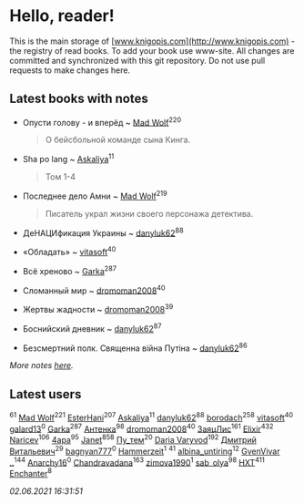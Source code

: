 # Hello, reader!
This is the main storage of [www.knigopis.com](http://www.knigopis.com) - the registry of read books.
To add your book use www-site. All changes are committed and synchronized with this git repository.
Do not use pull requests to make changes here.


## Latest books with notes
* Опусти голову - и вперёд ~ [Mad Wolf](users/947/94738840-vkontakte)<sup>220</sup>
    > О бейсбольной команде сына Кинга.

* Sha po lang ~ [Askaliya](users/326/326783541-vkontakte)<sup>11</sup>
    > Том 1-4

* Последнее дело Амни ~ [Mad Wolf](users/947/94738840-vkontakte)<sup>219</sup>
    > Писатель украл жизни своего персонажа детектива.

* ДеНАЦИфикация Украины ~ [danyluk62](users/374/374149854-vkontakte)<sup>88</sup>

* «Обладать» ~ [vitasoft](users/474/47446642-vkontakte)<sup>40</sup>

* Всё хреново ~ [Garka](users/115/115753719718250012620-google)<sup>287</sup>

* Сломанный мир ~ [dromoman2008](users/444/44461886-yandex)<sup>40</sup>

* Жертвы жадности ~ [dromoman2008](users/444/44461886-yandex)<sup>39</sup>

* Боснийский дневник ~ [danyluk62](users/374/374149854-vkontakte)<sup>87</sup>

* Безсмертний полк. Священна вiйна Путiна ~ [danyluk62](users/374/374149854-vkontakte)<sup>86</sup>


_More notes [here](latest_books_with_notes.md)._


## Latest users
[](users/248/248300842-vkontakte)<sup>61</sup> 
[Mad Wolf](users/947/94738840-vkontakte)<sup>221</sup> 
[EsterHani](users/305/30558181-vkontakte)<sup>207</sup> 
[Askaliya](users/326/326783541-vkontakte)<sup>11</sup> 
[danyluk62](users/374/374149854-vkontakte)<sup>88</sup> 
[borodach](users/157/15706320-vkontakte)<sup>258</sup> 
[vitasoft](users/474/47446642-vkontakte)<sup>40</sup> 
[galard13](users/137/1372460683-yandex)<sup>0</sup> 
[Garka](users/115/115753719718250012620-google)<sup>287</sup> 
[Антенка](users/118/118158645037334943900-google)<sup>98</sup> 
[dromoman2008](users/444/44461886-yandex)<sup>40</sup> 
[ЗаяцЛис](users/112/112388384595246311466-google)<sup>161</sup> 
[Elixir](users/115/115826717712507836033-google)<sup>432</sup> 
[Naricev](users/107/107090515204537133928-google)<sup>106</sup> 
[4apa](users/117/117392596378069249667-google)<sup>95</sup> 
[Janet](users/108/108113656204404967440-google)<sup>858</sup> 
[Пу_тем](users/344/3448154788585127-facebook)<sup>20</sup> 
[Daria Varyvod](users/829/829893410524253-facebook)<sup>192</sup> 
[Дмитрий Витальевич](users/116/116650782618177766821-googleplus)<sup>29</sup> 
[bagnyan777](users/275/2756136091613116923-mailru)<sup>0</sup> 
[Hammerzeit](users/103/103389838241993724492-google)<sup>1</sup> 
[](users/153/1537586159620888-facebook)<sup>41</sup> 
[albina_untiring](users/257/2579695-vkontakte)<sup>12</sup> 
[GvenVivar ..](users/158/158266434925901-facebook)<sup>144</sup> 
[Anarchy16](users/103/103241427589325528077-google)<sup>0</sup> 
[Chandravadana](users/105/105866022348292919948-google)<sup>163</sup> 
[zimova1990](users/111/111025093-yandex)<sup>1</sup> 
[sab_olya](users/139/139338401-vkontakte)<sup>98</sup> 
[HXT](users/100/100002563462782-facebook)<sup>411</sup> 
[Enchanter](users/100/100275284640928997494-google)<sup>8</sup> 


_02.06.2021 16:31:51_
